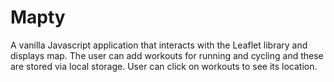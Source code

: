 # Mapty
A vanilla Javascript application that interacts with the Leaflet library and displays map.
The user can add workouts for running and cycling and these are stored via local storage.
User can click on workouts to see its location.
